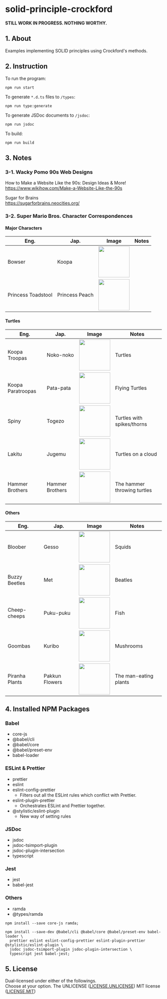 # solid-principle-crockford

**STILL WORK IN PROGRESS. NOTHING WORTHY.**

## 1. About

Examples implementing SOLID principles using Crockford's methods.

## 2. Instruction

To run the program:
```
npm run start
```

To generate `*.d.ts` files to `/types`:
```
npm run type:generate
```

To generate JSDoc documents to `/jsdoc`:
```
npm run jsdoc
```

To build:
```
npm run build
```

## 3. Notes

### 3-1. Wacky Pomo 90s Web Designs

How to Make a Website Like the 90s: Design Ideas & More!  
https://www.wikihow.com/Make-a-Website-Like-the-90s

Sugar for Brains  
https://sugarforbrains.neocities.org/

### 3-2. Super Mario Bros. Character Correspondences

#### Major Characters

| Eng. | Jap. | Image | Notes |
|--|--|--|--|
| Bowser | Koopa | <img src="https://static.wikia.nocookie.net/villains/images/c/ce/Downloadsdw.png/revision/latest?cb=20171023010601" width="100"> |
| Princess Toadstool | Princess Peach | <img src="https://static.wikia.nocookie.net/freezeflame22/images/6/68/PeachTKK.png/revision/latest?cb=20201224202114" width="100"> |

#### Turtles

| Eng. | Jap. | Image | Notes |
|--|--|--|--|
| Koopa Troopas | Noko-noko | <img src="https://static.wikia.nocookie.net/super-mario-maker-2-wiki/images/e/e3/Koopa_Troopa.png/revision/latest?cb=20190901175730" width="100"> | Turtles |
| Koopa Paratroopas | Pata-pata | <img src="https://static.wikia.nocookie.net/mario/images/5/54/7D27CCF9-6AFC-4509-BB44-CD740B58B602.jpeg/revision/latest?cb=20200523102035&path-prefix=es" width="100"> | Flying Turtles |
| Spiny | Togezo | <img src="https://static.wikia.nocookie.net/mario/images/b/b4/Sad_Spiny_SPP_sprite.png/revision/latest?cb=20231016121621" width="100"> | Turtles with spikes/thorns |
| Lakitu | Jugemu | <img src="https://static.wikia.nocookie.net/super-mario-maker-2-wiki/images/2/2d/Lakitu.png/revision/latest?cb=20190826015742" width="100"> | Turtles on a cloud |
| Hammer Brothers | Hammer Brothers | <img src="https://static.wikia.nocookie.net/stabyourself/images/7/7b/Hammerbro.gif/revision/latest?cb=20151023223645" width="100"> | The hammer throwing turtles |

#### Others

| Eng. | Jap. | Image | Notes |
|--|--|--|--|
| Bloober | Gesso | <img src="https://static.wikia.nocookie.net/stabyourself/images/8/82/Bloober.gif/revision/latest?cb=20151025200210" width="100"> | Squids |
| Buzzy Beetles | Met | <img src="https://static.wikia.nocookie.net/supermariobrothersx/images/b/b7/Beetle.gif/revision/latest?cb=20180109220354" width="100"> | Beatles |
| Cheep-cheeps | Puku-puku | <img src="https://static.wikia.nocookie.net/stabyourself/images/6/6c/Cheepcheepred.gif/revision/latest?cb=20151025205406" width="100"> | Fish |
| Goombas | Kuribo | <img src="https://static.wikia.nocookie.net/supermariobrothersx/images/8/8d/Goombawalk.gif/revision/latest?cb=20180109205947" width="100"> | Mushrooms |
| Piranha Plants | Pakkun Flowers | <img src="https://static.wikia.nocookie.net/stabyourself/images/1/1c/Plant.gif/revision/latest?cb=20150929225119" width="100"> | The man-eating plants |


## 4. Installed NPM Packages

### Babel

- core-js
- @babel/cli
- @babel/core
- @babel/preset-env
- babel-loader

### ESLint & Prettier

- prettier
- eslint
- eslint-config-prettier
  - Filters out all the ESLint rules which conflict with Prettier.
- eslint-plugin-prettier
  - Orchestrates ESLint and Prettier together.
- @stylistic/eslint-plugin
  - New way of setting rules

### JSDoc

- jsdoc
- jsdoc-tsimport-plugin
- jsdoc-plugin-intersection
- typescript

### Jest

- jest
- babel-jest

### Others

- ramda
- @types/ramda

```
npm install --save core-js ramda;

npm install --save-dev @babel/cli @babel/core @babel/preset-env babel-loader \
  prettier eslint eslint-config-prettier eslint-plugin-prettier @stylistic/eslint-plugin \
  jsdoc jsdoc-tsimport-plugin jsdoc-plugin-intersection \
  typescript jest babel-jest;
```

## 5. License

Dual-licensed under either of the followings.  
Choose at your option.
 The UNLICENSE ([LICENSE.UNLICENSE](LICENSE.UNLICENSE)) MIT license ([LICENSE.MIT](LICENSE.MIT))

